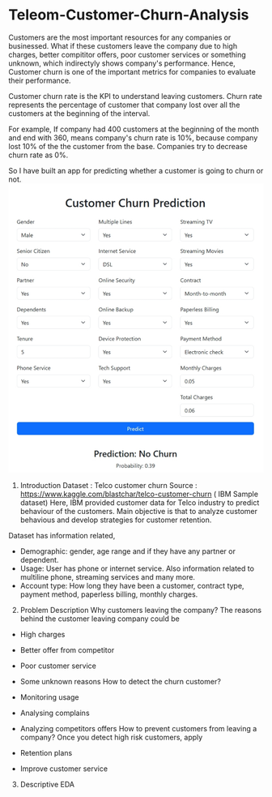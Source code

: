 # Teleom-Customer-Churn-Analysis

Customers are the most important resources for any companies or businessed. What if these customers leave the company due to high charges, better compititor offers, poor customer services or something unknown, which indirectyly shows company's performance. Hence, Customer churn is one of the important metrics for companies to evaluate their performance.

Customer churn rate is the KPI to understand leaving customers. Churn rate represents the percentage of customer that company lost over all the customers at the beginning of the interval.

For example, If company had 400 customers at the beginning of the month and end with 360, means company's churn rate is 10%, because company lost 10% of the the customer from the base. Companies try to decrease churn rate as 0%.

So I have built an app for predicting whether a customer is going to churn or not.
![image alt](https://github.com/Sudip-8345/Customer-Churn-Prediction/blob/bf009b29fba29b3fc3b5b930324977568efc4206/IMG_20250707_133732.jpg)

1. Introduction
Dataset : Telco customer churn
Source : https://www.kaggle.com/blastchar/telco-customer-churn ( IBM Sample dataset)
Here, IBM provided customer data for Telco industry to predict behaviour of the customers. Main objective is that to analyze customer behavious and develop strategies for customer retention.

Dataset has information related,

- Demographic: gender, age range and if they have any partner or dependent.
- Usage: User has phone or internet service. Also information related to multiline phone, streaming services and many more.
- Account type: How long they have been a customer, contract type, payment method, paperless billing, monthly charges.

2. Problem Description
Why customers leaving the company?
The reasons behind the customer leaving company could be

- High charges
- Better offer from competitor
- Poor customer service
- Some unknown reasons
How to detect the churn customer?
- Monitoring usage
- Analysing complains
- Analyzing competitors offers
How to prevent customers from leaving a company?
Once you detect high risk customers, apply

- Retention plans
- Improve customer service

3. Descriptive EDA
